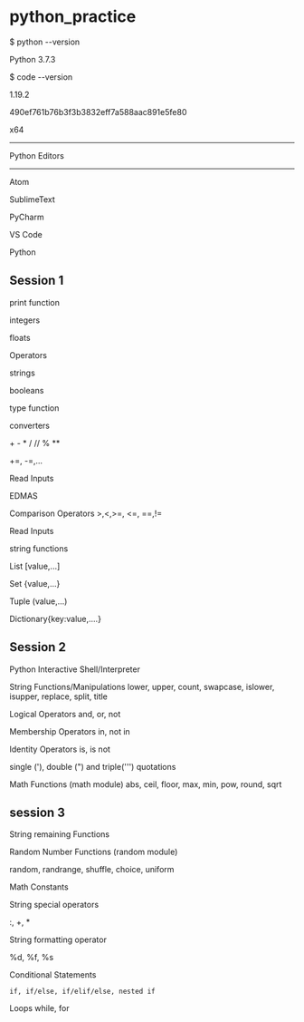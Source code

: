 # python_practice

\$ python --version

Python 3.7.3

\$ code --version

1.19.2

490ef761b76b3f3b3832eff7a588aac891e5fe80

x64

---

Python Editors

---

Atom

SublimeText

PyCharm

VS Code

Python

## Session 1

print function

integers

floats

Operators

strings

booleans

type function

converters

<p>+ - * / // % **</p>

+=, -=,...

Read Inputs

EDMAS

Comparison Operators >,<,>=, <=, ==,!=

Read Inputs

string functions

List [value,...]

Set {value,...}

Tuple (value,...)

Dictionary{key:value,....}

## Session 2

Python Interactive Shell/Interpreter

String Functions/Manipulations
lower, upper, count, swapcase, islower, isupper, replace, split, title

Logical Operators
and, or, not

Membership Operators
in, not in

Identity Operators
is, is not

single ('), double (") and triple(''') quotations

Math Functions (math module)
abs, ceil, floor, max, min, pow, round, sqrt

## session 3

String remaining Functions

Random Number Functions (random module)

random, randrange, shuffle, choice, uniform

Math Constants

String special operators

:, +, \*

String formatting operator

%d, %f, %s



Conditional Statements 

    if, if/else, if/elif/else, nested if

Loops
    while, for



